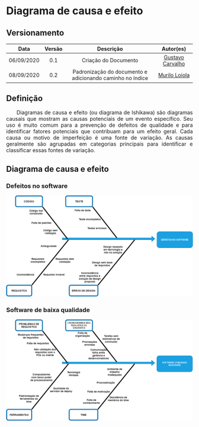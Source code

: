 # Diagrama de causa e efeito
## Versionamento
| Data | Versão | Descrição | Autor(es) |
|:----:|:------:|:---------:|:---------:|
| 06/09/2020 | 0.1 | Criação do Documento | [Gustavo Carvalho](https://github.com/gustavocarvalho1002) |
| 08/09/2020 | 0.2 | Padronização do documento e adicionando caminho no índice | [Murilo Loiola](https://github.com/murilo-dan) |

## Definição
<p align="justify">&emsp;&emsp;Diagramas de causa e efeito (ou diagrama de Ishikawa) são diagramas causais que mostram as causas potenciais de um evento específico. Seu uso é muito comum para a prevenção de defeitos de qualidade e para identificar fatores potenciais que contribuam para um efeito geral. Cada causa ou motivo de imperfeição é uma fonte de variação. As causas geralmente são agrupadas em categorias principais para identificar e classificar essas fontes de variação.</p>

## Diagrama de causa e efeito
### **Defeitos no software**
![diagrama_de_causa_efeito_1](./img/diagrama_de_causa_efeito_1.png)
### **Software de baixa qualidade**
![diagrama_de_causa_efeito_2](./img/diagrama_de_causa_efeito_2.png)
